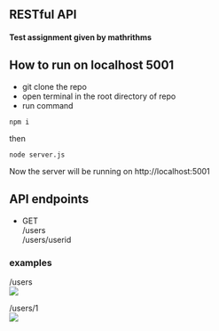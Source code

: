 ## RESTful API

#### Test assignment given by mathrithms

## How to run on localhost 5001

- git clone the repo
- open terminal in the root directory of repo
- run command

```
npm i
```

then

```
node server.js
```

Now the server will be running on http://localhost:5001

## API endpoints

- GET  
  /users  
  /users/userid

### examples

/users  
<img src="https://i.imgur.com/t0Lt9yL.png"/>

/users/1  
<img src="https://i.imgur.com/Ybh39wQ.png"/>
